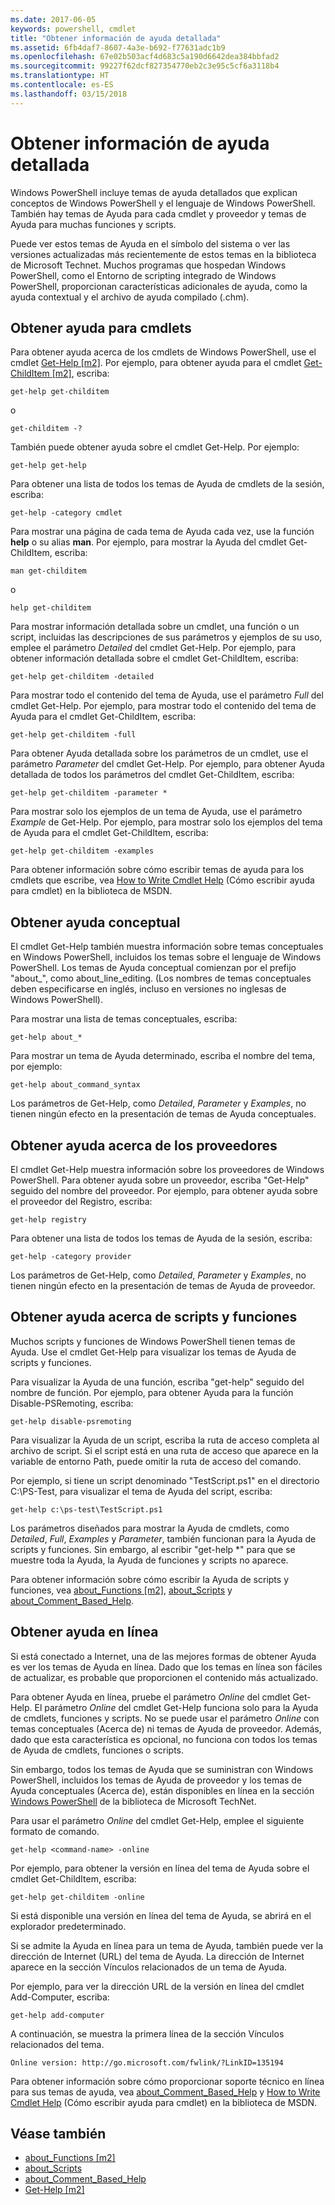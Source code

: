 ```yaml
---
ms.date: 2017-06-05
keywords: powershell, cmdlet
title: "Obtener información de ayuda detallada"
ms.assetid: 6fb4daf7-8607-4a3e-b692-f77631adc1b9
ms.openlocfilehash: 67e02b503acf4d683c5a190d6642dea384bbfad2
ms.sourcegitcommit: 99227f62dcf827354770eb2c3e95c5cf6a3118b4
ms.translationtype: HT
ms.contentlocale: es-ES
ms.lasthandoff: 03/15/2018
---
```

# <a name="getting-detailed-help-information"></a>Obtener información de ayuda detallada
Windows PowerShell incluye temas de ayuda detallados que explican conceptos de Windows PowerShell y el lenguaje de Windows PowerShell. También hay temas de Ayuda para cada cmdlet y proveedor y temas de Ayuda para muchas funciones y scripts.

Puede ver estos temas de Ayuda en el símbolo del sistema o ver las versiones actualizadas más recientemente de estos temas en la biblioteca de Microsoft Technet. Muchos programas que hospedan Windows PowerShell, como el Entorno de scripting integrado de Windows PowerShell, proporcionan características adicionales de ayuda, como la ayuda contextual y el archivo de ayuda compilado (.chm).

## <a name="getting-help-for-cmdlets"></a>Obtener ayuda para cmdlets
Para obtener ayuda acerca de los cmdlets de Windows PowerShell, use el cmdlet [Get-Help [m2]](https://technet.microsoft.com/library/2d7fe1b4-0025-4580-a911-d81922dd6cd2). Por ejemplo, para obtener ayuda para el cmdlet [Get-ChildItem [m2]](https://technet.microsoft.com/library/4b270d63-c995-45b8-b5b4-3f8887efbfcc), escriba:

```
get-help get-childitem
```

o

```
get-childitem -?
```

También puede obtener ayuda sobre el cmdlet Get-Help. Por ejemplo:

```
get-help get-help
```

Para obtener una lista de todos los temas de Ayuda de cmdlets de la sesión, escriba:

```
get-help -category cmdlet
```

Para mostrar una página de cada tema de Ayuda cada vez, use la función **help** o su alias **man**. Por ejemplo, para mostrar la Ayuda del cmdlet Get-ChildItem, escriba:

```
man get-childitem
```

o

```
help get-childitem
```

Para mostrar información detallada sobre un cmdlet, una función o un script, incluidas las descripciones de sus parámetros y ejemplos de su uso, emplee el parámetro *Detailed* del cmdlet Get-Help. Por ejemplo, para obtener información detallada sobre el cmdlet Get-ChildItem, escriba:

```
get-help get-childitem -detailed
```

Para mostrar todo el contenido del tema de Ayuda, use el parámetro *Full* del cmdlet Get-Help. Por ejemplo, para mostrar todo el contenido del tema de Ayuda para el cmdlet Get-ChildItem, escriba:

```
get-help get-childitem -full
```

Para obtener Ayuda detallada sobre los parámetros de un cmdlet, use el parámetro *Parameter* del cmdlet Get-Help. Por ejemplo, para obtener Ayuda detallada de todos los parámetros del cmdlet Get-ChildItem, escriba:

```
get-help get-childitem -parameter *
```

Para mostrar solo los ejemplos de un tema de Ayuda, use el parámetro *Example* de Get-Help. Por ejemplo, para mostrar solo los ejemplos del tema de Ayuda para el cmdlet Get-ChildItem, escriba:

```
get-help get-childitem -examples
```

Para obtener información sobre cómo escribir temas de ayuda para los cmdlets que escribe, vea [How to Write Cmdlet Help](https://go.microsoft.com/fwlink/?LinkID=123415) (Cómo escribir ayuda para cmdlet) en la biblioteca de MSDN.

## <a name="getting-conceptual-help"></a>Obtener ayuda conceptual
El cmdlet Get-Help también muestra información sobre temas conceptuales en Windows PowerShell, incluidos los temas sobre el lenguaje de Windows PowerShell. Los temas de Ayuda conceptual comienzan por el prefijo "about_", como about_line_editing. (Los nombres de temas conceptuales deben especificarse en inglés, incluso en versiones no inglesas de Windows PowerShell).

Para mostrar una lista de temas conceptuales, escriba:

```
get-help about_*
```

Para mostrar un tema de Ayuda determinado, escriba el nombre del tema, por ejemplo:

```
get-help about_command_syntax
```

Los parámetros de Get-Help, como *Detailed*, *Parameter* y *Examples*, no tienen ningún efecto en la presentación de temas de Ayuda conceptuales.

## <a name="getting-help-about-providers"></a>Obtener ayuda acerca de los proveedores
El cmdlet Get-Help muestra información sobre los proveedores de Windows PowerShell. Para obtener ayuda sobre un proveedor, escriba "Get-Help" seguido del nombre del proveedor. Por ejemplo, para obtener ayuda sobre el proveedor del Registro, escriba:

```
get-help registry
```

Para obtener una lista de todos los temas de Ayuda de la sesión, escriba:

```
get-help -category provider
```

Los parámetros de Get\-Help, como *Detailed*, *Parameter* y *Examples*, no tienen ningún efecto en la presentación de temas de Ayuda de proveedor.

## <a name="getting-help-about-scripts-and-functions"></a>Obtener ayuda acerca de scripts y funciones
Muchos scripts y funciones de Windows PowerShell tienen temas de Ayuda. Use el cmdlet Get-Help para visualizar los temas de Ayuda de scripts y funciones.

Para visualizar la Ayuda de una función, escriba "get-help" seguido del nombre de función. Por ejemplo, para obtener Ayuda para la función Disable-PSRemoting, escriba:

```
get-help disable-psremoting
```

Para visualizar la Ayuda de un script, escriba la ruta de acceso completa al archivo de script. Si el script está en una ruta de acceso que aparece en la variable de entorno Path, puede omitir la ruta de acceso del comando.

Por ejemplo, si tiene un script denominado "TestScript.ps1" en el directorio C:\\PS-Test, para visualizar el tema de Ayuda del script, escriba:

```
get-help c:\ps-test\TestScript.ps1
```

Los parámetros diseñados para mostrar la Ayuda de cmdlets, como *Detailed*, *Full*, *Examples* y *Parameter*, también funcionan para la Ayuda de scripts y funciones. Sin embargo, al escribir "get-help \*" para que se muestre toda la Ayuda, la Ayuda de funciones y scripts no aparece.

Para obtener información sobre cómo escribir la Ayuda de scripts y funciones, vea [about_Functions [m2]](https://technet.microsoft.com/en-us/library/61d40692-5300-4de9-a9b5-bae31815e105), [about_Scripts](https://technet.microsoft.com/en-us/library/7dc08334-dcfe-450b-b949-0554855623af) y [about_Comment_Based_Help](https://technet.microsoft.com/en-us/library/99a81ccc-21a0-49ec-a1b3-9efe2b4c0bbf).

## <a name="getting-help-online"></a>Obtener ayuda en línea
Si está conectado a Internet, una de las mejores formas de obtener Ayuda es ver los temas de Ayuda en línea. Dado que los temas en línea son fáciles de actualizar, es probable que proporcionen el contenido más actualizado.

Para obtener Ayuda en línea, pruebe el parámetro *Online* del cmdlet Get-Help. El parámetro *Online* del cmdlet Get-Help funciona solo para la Ayuda de cmdlets, funciones y scripts. No se puede usar el parámetro *Online* con temas conceptuales (Acerca de) ni temas de Ayuda de proveedor. Además, dado que esta característica es opcional, no funciona con todos los temas de Ayuda de cmdlets, funciones o scripts.

Sin embargo, todos los temas de Ayuda que se suministran con Windows PowerShell, incluidos los temas de Ayuda de proveedor y los temas de Ayuda conceptuales (Acerca de), están disponibles en línea en la sección [Windows PowerShell](http://go.microsoft.com/fwlink/?LinkID=107116) de la biblioteca de Microsoft TechNet.

Para usar el parámetro *Online* del cmdlet Get-Help, emplee el siguiente formato de comando.

```
get-help <command-name> -online
```

Por ejemplo, para obtener la versión en línea del tema de Ayuda sobre el cmdlet Get-ChildItem, escriba:

```
get-help get-childitem -online
```

Si está disponible una versión en línea del tema de Ayuda, se abrirá en el explorador predeterminado.

Si se admite la Ayuda en línea para un tema de Ayuda, también puede ver la dirección de Internet (URL) del tema de Ayuda. La dirección de Internet aparece en la sección Vínculos relacionados de un tema de Ayuda.

Por ejemplo, para ver la dirección URL de la versión en línea del cmdlet Add-Computer, escriba:

```
get-help add-computer
```

A continuación, se muestra la primera línea de la sección Vínculos relacionados del tema.

```
Online version: http://go.microsoft.com/fwlink/?LinkID=135194
```

Para obtener información sobre cómo proporcionar soporte técnico en línea para sus temas de ayuda, vea [about_Comment_Based_Help](https://technet.microsoft.com/en-us/library/99a81ccc-21a0-49ec-a1b3-9efe2b4c0bbf) y [How to Write Cmdlet Help](https://go.microsoft.com/fwlink/?LinkID=123415) (Cómo escribir ayuda para cmdlet) en la biblioteca de MSDN.

## <a name="see-also"></a>Véase también
- [about_Functions [m2]](https://technet.microsoft.com/en-us/library/61d40692-5300-4de9-a9b5-bae31815e105)
- [about_Scripts](https://technet.microsoft.com/en-us/library/7dc08334-dcfe-450b-b949-0554855623af)
- [about_Comment_Based_Help](https://technet.microsoft.com/en-us/library/99a81ccc-21a0-49ec-a1b3-9efe2b4c0bbf)
- [Get-Help [m2]](https://technet.microsoft.com/library/2d7fe1b4-0025-4580-a911-d81922dd6cd2)

